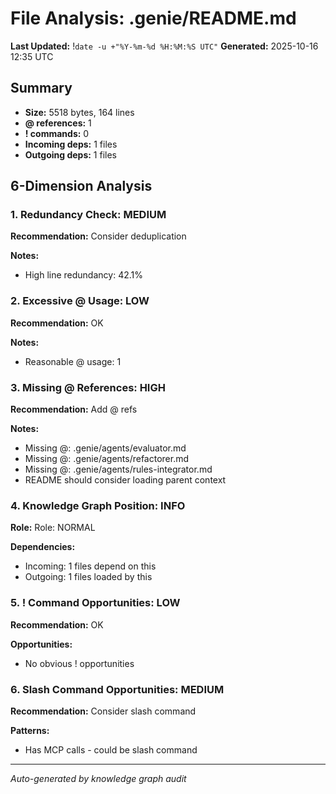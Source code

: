 # File Analysis: .genie/README.md
**Last Updated:** !`date -u +"%Y-%m-%d %H:%M:%S UTC"`
**Generated:** 2025-10-16 12:35 UTC

## Summary

- **Size:** 5518 bytes, 164 lines
- **@ references:** 1
- **! commands:** 0
- **Incoming deps:** 1 files
- **Outgoing deps:** 1 files

## 6-Dimension Analysis

### 1. Redundancy Check: MEDIUM

**Recommendation:** Consider deduplication

**Notes:**
- High line redundancy: 42.1%

### 2. Excessive @ Usage: LOW

**Recommendation:** OK

**Notes:**
- Reasonable @ usage: 1

### 3. Missing @ References: HIGH

**Recommendation:** Add @ refs

**Notes:**
- Missing @: .genie/agents/evaluator.md
- Missing @: .genie/agents/refactorer.md
- Missing @: .genie/agents/rules-integrator.md
- README should consider loading parent context

### 4. Knowledge Graph Position: INFO

**Role:** Role: NORMAL

**Dependencies:**
- Incoming: 1 files depend on this
- Outgoing: 1 files loaded by this

### 5. ! Command Opportunities: LOW

**Recommendation:** OK

**Opportunities:**
- No obvious ! opportunities

### 6. Slash Command Opportunities: MEDIUM

**Recommendation:** Consider slash command

**Patterns:**
- Has MCP calls - could be slash command

---

*Auto-generated by knowledge graph audit*
